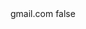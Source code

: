 <?xml version="1.0" encoding="UTF-8"?>
<CustomMetadata xmlns="http://soap.sforce.com/2006/04/metadata">
    <label>gmail.com</label>
    <protected>false</protected>
</CustomMetadata>
